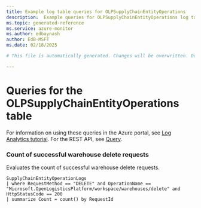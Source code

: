 ```yaml
---
title: Example log table queries for OLPSupplyChainEntityOperations
description:  Example queries for OLPSupplyChainEntityOperations log table
ms.topic: generated-reference
ms.service: azure-monitor
ms.author: edbaynash
author: EdB-MSFT
ms.date: 02/18/2025

# This file is automatically generated. Changes will be overwritten. Do not change this file directly. 

---
```


# Queries for the OLPSupplyChainEntityOperations table

For information on using these queries in the Azure portal, see [Log Analytics tutorial](/azure/azure-monitor/logs/log-analytics-tutorial). For the REST API, see [Query](/rest/api/loganalytics/query).


### Count of successful warehouse delete requests  


Evaluates the count of successful warehouse delete requests.  

```query
SupplyChainEntityOperationLogs
| where RequestMethod == "DELETE" and OperationName == "Microsoft.OpenLogisticsPlatform/workspace/warehouses/delete" and HttpStatusCode == 200
| summarize Count = count() by RequestId
```

